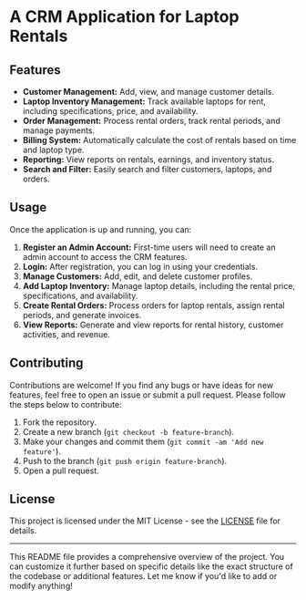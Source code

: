 # A CRM Application for Laptop Rentals

## Features

- **Customer Management:** Add, view, and manage customer details.
- **Laptop Inventory Management:** Track available laptops for rent, including specifications, price, and availability.
- **Order Management:** Process rental orders, track rental periods, and manage payments.
- **Billing System:** Automatically calculate the cost of rentals based on time and laptop type.
- **Reporting:** View reports on rentals, earnings, and inventory status.
- **Search and Filter:** Easily search and filter customers, laptops, and orders.

## Usage

Once the application is up and running, you can:

1. **Register an Admin Account:** First-time users will need to create an admin account to access the CRM features.
2. **Login:** After registration, you can log in using your credentials.
3. **Manage Customers:** Add, edit, and delete customer profiles.
4. **Add Laptop Inventory:** Manage laptop details, including the rental price, specifications, and availability.
5. **Create Rental Orders:** Process orders for laptop rentals, assign rental periods, and generate invoices.
6. **View Reports:** Generate and view reports for rental history, customer activities, and revenue.

## Contributing

Contributions are welcome! If you find any bugs or have ideas for new features, feel free to open an issue or submit a pull request. Please follow the steps below to contribute:

1. Fork the repository.
2. Create a new branch (`git checkout -b feature-branch`).
3. Make your changes and commit them (`git commit -am 'Add new feature'`).
4. Push to the branch (`git push origin feature-branch`).
5. Open a pull request.

## License

This project is licensed under the MIT License - see the [LICENSE](LICENSE) file for details.

---

This README file provides a comprehensive overview of the project. You can customize it further based on specific details like the exact structure of the codebase or additional features. Let me know if you'd like to add or modify anything!
